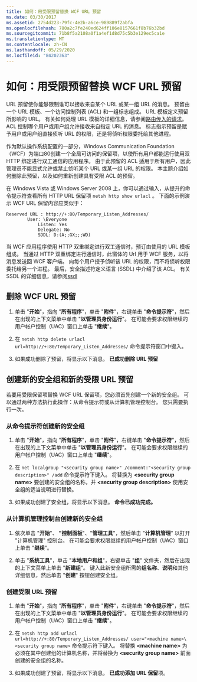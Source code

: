 ```yaml
---
title: 如何：用受限预留替换 WCF URL 预留
ms.date: 03/30/2017
ms.assetid: 2754d223-79fc-4e2b-a6ce-989889f2abfa
ms.openlocfilehash: 780a2c7fe240ed624ff106e8157661f8b76b32bd
ms.sourcegitcommit: 71b8f5a2108a0f1a4ef1d8d75c5b3e129ec5ca1e
ms.translationtype: MT
ms.contentlocale: zh-CN
ms.lasthandoff: 05/29/2020
ms.locfileid: "84202363"
---
```

# <a name="how-to-replace-the-wcf-url-reservation-with-a-restricted-reservation"></a>如何：用受限预留替换 WCF URL 预留

URL 预留使你能够限制谁可以接收来自某个 URL 或某一组 URL 的消息。 预留由一个 URL 模板、一个访问控制列表 (ACL) 和一组标志组成。 URL 模板定义预留所影响的 URL。 有关如何处理 URL 模板的详细信息，请参阅[路由传入的请求](/windows/win32/http/routing-incoming-requests)。 ACL 控制哪个用户或用户组允许接收来自指定 URL 的消息。 标志指示预留是赋予用户或用户组直接侦听 URL 的权限，还是将侦听权限委托给其他进程。  
  
 作为默认操作系统配置的一部分，Windows Communication Foundation （WCF）为端口80创建一个全局可访问的保留项，以使所有用户都能运行使用双 HTTP 绑定进行双工通信的应用程序。 由于此预留的 ACL 适用于所有用户，因此管理员不能显式允许或禁止侦听某个 URL 或某一组 URL 的权限。 本主题介绍如何删除此预留，以及如何重新创建具有受限 ACL 的预留。  
  
在 Windows Vista 或 Windows Server 2008 上，你可以通过输入，从提升的命令提示符查看所有 HTTP URL 保留项 `netsh http show urlacl` 。 下面的示例演示 WCF URL 保留内容应类似于：

```
Reserved URL : http://+:80/Temporary_Listen_Addresses/  
        User: \Everyone  
            Listen: Yes  
            Delegate: No  
            SDDL: D:(A;;GX;;;WD)  
```

 当 WCF 应用程序使用 HTTP 双重绑定进行双工通信时，预订由使用的 URL 模板组成。 当通过 HTTP 双重绑定进行通信时，此窗体的 Url 用于 WCF 服务，以将消息发送回 WCF 客户端。 向每个用户授予侦听该 URL 的权限，而不将侦听权限委托给另一个进程。 最后，安全描述符定义语言 (SSDL) 中介绍了该 ACL。 有关 SSDL 的详细信息，请参阅[ssdl](/windows/win32/secauthz/security-descriptor-definition-language)  
  
## <a name="to-delete-the-wcf-url-reservation"></a>删除 WCF URL 预留  
  
1. 单击 "**开始**"，指向 "**所有程序**"，单击 "**附件**"，右键单击 "**命令提示符**"，然后在出现的上下文菜单中单击 "**以管理员身份运行**"。 在可能会要求权限继续的用户帐户控制（UAC）窗口上单击 "**继续**"。  
  
2. 在 `netsh http delete urlacl url=http://+:80/Temporary_Listen_Addresses/` 命令提示符窗口中键入。  
  
3. 如果成功删除了预留，将显示以下消息。 **已成功删除 URL 预留**  
  
## <a name="creating-a-new-security-group-and-new-restricted-url-reservation"></a>创建新的安全组和新的受限 URL 预留  
 若要用受限保留项替换 WCF URL 保留项，您必须首先创建一个新的安全组。 可以通过两种方法执行此操作：从命令提示符或从计算机管理控制台。 您只需要执行一次。  
  
### <a name="to-create-a-new-security-group-from-a-command-prompt"></a>从命令提示符创建新的安全组  
  
1. 单击 "**开始**"，指向 "**所有程序**"，单击 "**附件**"，右键单击 "**命令提示符**"，然后在出现的上下文菜单中单击 "**以管理员身份运行**"。 在可能会要求权限继续的用户帐户控制（UAC）窗口上单击 "**继续**"。  
  
2. 在 `net localgroup "<security group name>" /comment:"<security group description>" /add` 命令提示符下键入。 将替换为 **\<security group name>** 要创建的安全组的名称，并 **\<security group description>** 使用安全组的适当说明进行替换。  
  
3. 如果成功创建了安全组，将显示以下消息。 **命令已成功完成。**  
  
### <a name="to-create-a-new-security-group-from-the-computer-management-console"></a>从计算机管理控制台创建新的安全组  
  
1. 依次单击 "**开始**"、 **"控制面板**"、"**管理工具**"，然后单击 "**计算机管理**" 以打开 "计算机管理" 控制台。 在可能会要求权限继续的用户帐户控制（UAC）窗口上单击 "**继续**"。  
  
2. 单击 "**系统工具**"，单击 "**本地用户和组**"，右键单击 "**组**" 文件夹，然后在出现的上下文菜单上单击 "**新建组**"。 键入此新安全组所需的**组名称**、**说明**和其他详细信息，然后单击 "**创建**" 按钮创建安全组。  
  
### <a name="to-create-the-restricted-url-reservation"></a>创建受限 URL 预留  
  
1. 单击 "**开始**"，指向 "**所有程序**"，单击 "**附件**"，右键单击 "**命令提示符**"，然后在出现的上下文菜单中单击 "**以管理员身份运行**"。 在可能会要求权限继续的用户帐户控制（UAC）窗口上单击 "**继续**"。  
  
2. 在 `netsh http add urlacl url=http://+:80/Temporary_Listen_Addresses/ user="<machine name>\<security group name>` 命令提示符下键入。 将替换 **\<machine name>** 为必须在其中创建组的计算机名称，并将替换为 **\<security group name>** 前面创建的安全组的名称。  
  
3. 如果成功创建了预留，将显示以下消息。 **已成功添加 URL 保留**项。
